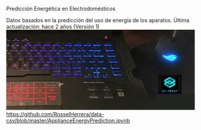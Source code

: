 Predicción Energética en Electrodomésticos

Datos basados en la predicción del uso de energía de los aparatos.
Última actualización: hace 2 años (Versión 1)
![AIT-00](AIT-00.jpg)
https://github.com/RosselHerrera/data-csv/blob/master/ApplianceEnergyPrediction.ipynb
